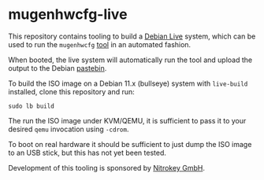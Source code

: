 # mugenhwcfg-live

This repository contains tooling to build a [Debian Live](https://live-team.pages.debian.net/live-manual/html/live-manual/index.en.html) system, which can be used to run the `mugenhwcfg` [tool](https://git.codelabs.ch/?p=muen/mugenhwcfg.git) in an automated fashion.

When booted, the live system will automatically run the tool and upload the output to the Debian [pastebin](http://paste.debian.net).

To build the ISO image on a Debian 11.x (bullseye) system with `live-build` installed, clone this repository and run:

```
sudo lb build
```

The run the ISO image under KVM/QEMU, it is sufficient to pass it to your desired `qemu` invocation using `-cdrom`.

To boot on real hardware it should be sufficient to just dump the ISO image to an USB stick, but this has not yet been tested.

Development of this tooling is sponsored by [Nitrokey GmbH](https://nitrokey.com).
